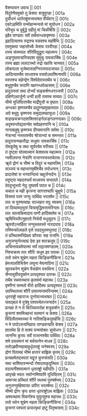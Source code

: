 वैशम्पायन उवाच ||	001    
विदुरेणैवमुक्ते तु केशवः शत्रुपूगहा |	001a  
दुर्योधनं धार्तराष्ट्रमभ्यभाषत वीर्यवान् ||	001c  
एकोऽहमिति यन्मोहान्मन्यसे मां सुयोधन |	002a  
परिभूय च दुर्बुद्धे ग्रहीतुं मां चिकीर्षसि ||	002c  
इहैव पाण्डवाः सर्वे तथैवान्धकवृष्णयः |	003a  
इहादित्याश्च रुद्राश्च वसवश्च महर्षिभिः ||	003c  
एवमुक्त्वा जहासोच्चैः केशवः परवीरहा |	004a  
तस्य संस्मयतः शौरेर्विद्युद्रूपा महात्मनः |	004c  
अङ्गुष्ठमात्रास्त्रिदशा मुमुचुः पावकार्चिषः ||	004e   
तस्य ब्रह्मा ललाटस्थो रुद्रो वक्षसि चाभवत् |	005a  
लोकपाला भुजेष्वासन्नग्निरास्यादजायत ||	005c  
आदित्याश्चैव साध्याश्च वसवोऽथाश्विनावपि |	006a  
मरुतश्च सहेन्द्रेण विश्वेदेवास्तथैव च |	006c  
बभूवुश्चैव रूपाणि यक्षगन्धर्वरक्षसाम् ||	006e   
प्रादुरास्तां तथा दोर्भ्यां सङ्कर्षणधनञ्जयौ |	007a  
दक्षिणेऽथार्जुनो धन्वी हली रामश्च सव्यतः ||	007c  
भीमो युधिष्ठिरश्चैव माद्रीपुत्रौ च पृष्ठतः |	008a  
अन्धका वृष्णयश्चैव प्रद्युम्नप्रमुखास्ततः ||	008c  
अग्रे बभूवुः कृष्णस्य समुद्यतमहायुधाः |	009a  
शङ्खचक्रगदाशक्तिशार्ङ्गलाङ्गलनन्दकाः ||	009c  
अदृश्यन्तोद्यतान्येव सर्वप्रहरणानि च |	010a  
नानाबाहुषु कृष्णस्य दीप्यमानानि सर्वशः ||	010c  
नेत्राभ्यां नस्ततश्चैव श्रोत्राभ्यां च समन्ततः |	011a  
प्रादुरासन्महारौद्राः सधूमाः पावकार्चिषः |	011c  
रोमकूपेषु च तथा सूर्यस्येव मरीचयः ||	011e   
तं दृष्ट्वा घोरमात्मानं केशवस्य महात्मनः |	012a  
न्यमीलयन्त नेत्राणि राजानस्त्रस्तचेतसः ||	012c  
ॠते द्रोणं च भीष्मं च विदुरं च महामतिम् |	013a  
सञ्जयं च महाभागमृषींश्चैव तपोधनान् |	013c  
प्रादात्तेषां स भगवान्दिव्यं चक्षुर्जनार्दनः ||	013e   
तद्दृष्ट्वा महदाश्चर्यं माधवस्य सभातले |	014a  
देवदुन्दुभयो नेदुः पुष्पवर्षं पपात च ||	014c  
चचाल च मही कृत्स्ना सागरश्चापि चुक्षुभे |	015a  
विस्मयं परमं जग्मुः पार्थिवा भरतर्षभ ||	015c  
ततः स पुरुषव्याघ्रः सञ्जहार वपुः स्वकम् |	016a  
तां दिव्यामद्भुतां चित्रामृद्धिमत्तामरिन्दमः ||	016c  
ततः सात्यकिमादाय पाणौ हार्दिक्यमेव च |	017a  
ॠषिभिस्तैरनुज्ञातो निर्ययौ मधुसूदनः ||	017c  
ॠषयोऽन्तर्हिता जग्मुस्ततस्ते नारदादयः |	018a  
तस्मिन्कोलाहले वृत्ते तदद्भुतमभूत्तदा ||	018c  
तं प्रस्थितमभिप्रेक्ष्य कौरवाः सह राजभिः |	019a  
अनुजग्मुर्नरव्याघ्रं देवा इव शतक्रतुम् ||	019c  
अचिन्तयन्नमेयात्मा सर्वं तद्राजमण्डलम् |	020a  
निश्चक्राम ततः शौरिः सधूम इव पावकः ||	020c  
ततो रथेन शुभ्रेण महता किङ्किणीकिना |	021a  
हेमजालविचित्रेण लघुना मेघनादिना ||	021c  
सूपस्करेण शुभ्रेण वैयाघ्रेण वरूथिना |	022a  
सैन्यसुग्रीवयुक्तेन प्रत्यदृश्यत दारुकः ||	022c  
तथैव रथमास्थाय कृतवर्मा महारथः |	023a  
वृष्णीनां सम्मतो वीरो हार्दिक्यः प्रत्यदृश्यत ||	023c  
उपस्थितरथं शौरिं प्रयास्यन्तमरिन्दमम् |	024a  
धृतराष्ट्रो महाराजः पुनरेवाभ्यभाषत ||	024c  
यावद्बलं मे पुत्रेषु पश्यस्येतज्जनार्दन |	025a  
प्रत्यक्षं ते न ते किञ्चित्परोक्षं शत्रुकर्शन ||	025c  
कुरूणां शममिच्छन्तं यतमानं च केशव |	026a  
विदित्वैतामवस्थां मे नातिशङ्कितुमर्हसि ||	026c  
न मे पापोऽस्त्यभिप्रायः पाण्डवान्प्रति केशव |	027a  
ज्ञातमेव हि ते वाक्यं यन्मयोक्तः सुयोधनः ||	027c  
जानन्ति कुरवः सर्वे राजानश्चैव पार्थिवाः |	028a  
शमे प्रयतमानं मां सर्वयत्नेन माधव ||	028c  
ततोऽब्रवीन्महाबाहुर्धृतराष्ट्रं जनेश्वरम् |	029a  
द्रोणं पितामहं भीष्मं क्षत्तारं बाह्लिकं कृपम् ||	029c  
प्रत्यक्षमेतद्भवतां यद्वृत्तं कुरुसंसदि |	030a  
यथा चाशिष्टवन्मन्दो रोषादसकृदुत्थितः ||	030c  
वदत्यनीशमात्मानं धृतराष्ट्रो महीपतिः |	031a  
आपृच्छे भवतः सर्वान्गमिष्यामि युधिष्ठिरम् ||	031c  
आमन्त्र्य प्रस्थितं शौरिं रथस्थं पुरुषर्षभम् |	032a  
अनुजग्मुर्महेष्वासाः प्रवीरा भरतर्षभाः ||	032c  
भीष्मो द्रोणः कृपः क्षत्ता धृतराष्ट्रोऽथ बाह्लिकः |	033a  
अश्वत्थामा विकर्णश्च युयुत्सुश्च महारथः ||	033c  
ततो रथेन शुभ्रेण महता किङ्किणीकिना |	034a  
कुरूणां पश्यतां प्रायात्पृथां द्रष्टुं पितृष्वसाम् ||	034c  
